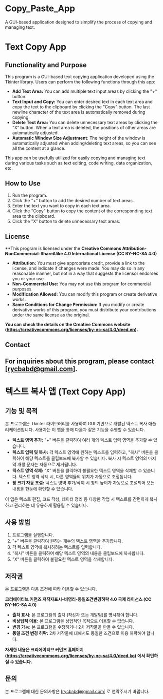 # Copy_Paste_App
A GUI-based application designed to simplify the process of copying and managing text.

# Text Copy App

## Functionality and Purpose

This program is a GUI-based text copying application developed using the Tkinter library. Users can perform the following functions through this app:

*   **Add Text Area:** You can add multiple text input areas by clicking the "+" button.
*   **Text Input and Copy:** You can enter desired text in each text area and copy the text to the clipboard by clicking the "Copy" button. The last newline character of the text area is automatically removed during copying.
*   **Delete Text Area:** You can delete unnecessary text areas by clicking the "X" button. When a text area is deleted, the positions of other areas are automatically adjusted.
*   **Automatic Window Size Adjustment:** The height of the window is automatically adjusted when adding/deleting text areas, so you can see all the content at a glance.

This app can be usefully utilized for easily copying and managing text during various tasks such as text editing, code writing, data organization, etc.

## How to Use

1.  Run the program.
2.  Click the "+" button to add the desired number of text areas.
3.  Enter the text you want to copy in each text area.
4.  Click the "Copy" button to copy the content of the corresponding text area to the clipboard.
5.  Click the "X" button to delete unnecessary text areas.

## License

**This program is licensed under the **Creative Commons Attribution-NonCommercial-ShareAlike 4.0 International License (CC BY-NC-SA 4.0)**

*   **Attribution:** You must give appropriate credit, provide a link to the license, and indicate if changes were made. You may do so in any reasonable manner, but not in a way that suggests the licensor endorses you or your use.
*   **Non-Commercial Use:** You may not use this program for commercial purposes.
*   **Modification Allowed:** You can modify this program or create derivative works.
*   **Same Conditions for Change Permission:** If you modify or create derivative works of this program, you must distribute your contributions under the same license as the original.

**You can check the details on the Creative Commons website (https://creativecommons.org/licenses/by-nc-sa/4.0/deed.en).**

## Contact

For inquiries about this program, please contact [rycbabd@gmail.com].
------------------------------------------------------------------------------------------------------------------------------------------------------------------------------------------------------------------
# 텍스트 복사 앱 (Text Copy App)

## 기능 및 목적

본 프로그램은 Tkinter 라이브러리를 사용하여 GUI 기반으로 개발된 텍스트 복사 애플리케이션입니다. 사용자는 이 앱을 통해 다음과 같은 기능을 수행할 수 있습니다.

*   **텍스트 영역 추가:** "+" 버튼을 클릭하여 여러 개의 텍스트 입력 영역을 추가할 수 있습니다.
*   **텍스트 입력 및 복사:** 각 텍스트 영역에 원하는 텍스트를 입력하고, "복사" 버튼을 클릭하여 해당 텍스트를 클립보드에 복사할 수 있습니다. 복사 시 텍스트 영역의 마지막 개행 문자는 자동으로 제거됩니다.
*   **텍스트 영역 삭제:** "X" 버튼을 클릭하여 불필요한 텍스트 영역을 삭제할 수 있습니다. 텍스트 영역 삭제 시, 다른 영역들의 위치가 자동으로 조정됩니다.
*   **창 크기 자동 조절:** 텍스트 영역 추가/삭제 시 창의 높이가 자동으로 조절되어 모든 내용을 한눈에 확인할 수 있습니다.

이 앱은 텍스트 편집, 코드 작성, 데이터 정리 등 다양한 작업 시 텍스트를 간편하게 복사하고 관리하는 데 유용하게 활용될 수 있습니다.

## 사용 방법

1.  프로그램을 실행합니다.
2.  "+" 버튼을 클릭하여 원하는 개수의 텍스트 영역을 추가합니다.
3.  각 텍스트 영역에 복사하려는 텍스트를 입력합니다.
4.  "복사" 버튼을 클릭하여 해당 텍스트 영역의 내용을 클립보드에 복사합니다.
5.  "X" 버튼을 클릭하여 불필요한 텍스트 영역을 삭제합니다.

## 저작권

본 프로그램은 다음 조건에 따라 이용할 수 있습니다.

**크리에이티브 커먼즈 저작자표시-비영리-동일조건변경허락 4.0 국제 라이선스 (CC BY-NC-SA 4.0)**

*   **출처 표시:** 본 프로그램의 출처 (작성자 또는 개발팀)를 명시해야 합니다.
*   **비상업적 이용:** 본 프로그램을 상업적인 목적으로 이용할 수 없습니다.
*   **변경 가능:** 본 프로그램을 수정하거나 2차 저작물을 만들 수 있습니다.
*   **동일 조건 변경 허락:** 2차 저작물에 대해서도 동일한 조건으로 이용 허락해야 합니다.

**자세한 내용은 크리에이티브 커먼즈 홈페이지 (https://creativecommons.org/licenses/by-nc-sa/4.0/deed.ko) 에서 확인하실 수 있습니다.**

## 문의

본 프로그램에 대한 문의사항은 [rycbabd@gmail.com] 로 연락주시기 바랍니다.

